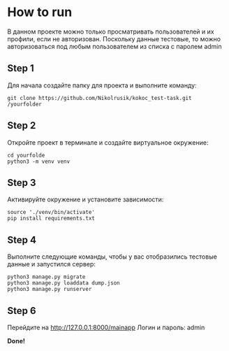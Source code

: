 # How to run

В данном проекте можно только просматривать пользователей и их профили, если не авторизован.
Поскольку данные тестовые, то можно авторизоваться под любым пользователем из списка с паролем admin

## Step 1

Для начала создайте папку для проекта и выполните команду:

```
git clone https://github.com/Nikolrusik/kokoc_test-task.git /yourfolder
```

## Step 2

Откройте проект в терминале и создайте виртуальное окружение:

```
cd yourfolde
python3 -m venv venv
```

## Step 3

Активируйте окружение и установите зависимости:

```
source './venv/bin/activate'
pip install requirements.txt
```

## Step 4

Выполните следующие команды, чтобы у вас отобразились тестовые данные и запустился сервер:

```
python3 manage.py migrate
python3 manage.py loaddata dump.json
python3 manage.py runserver
```

## Step 6

Перейдите на http://127.0.0.1:8000/mainapp
Логин и пароль: admin

**Done!**
